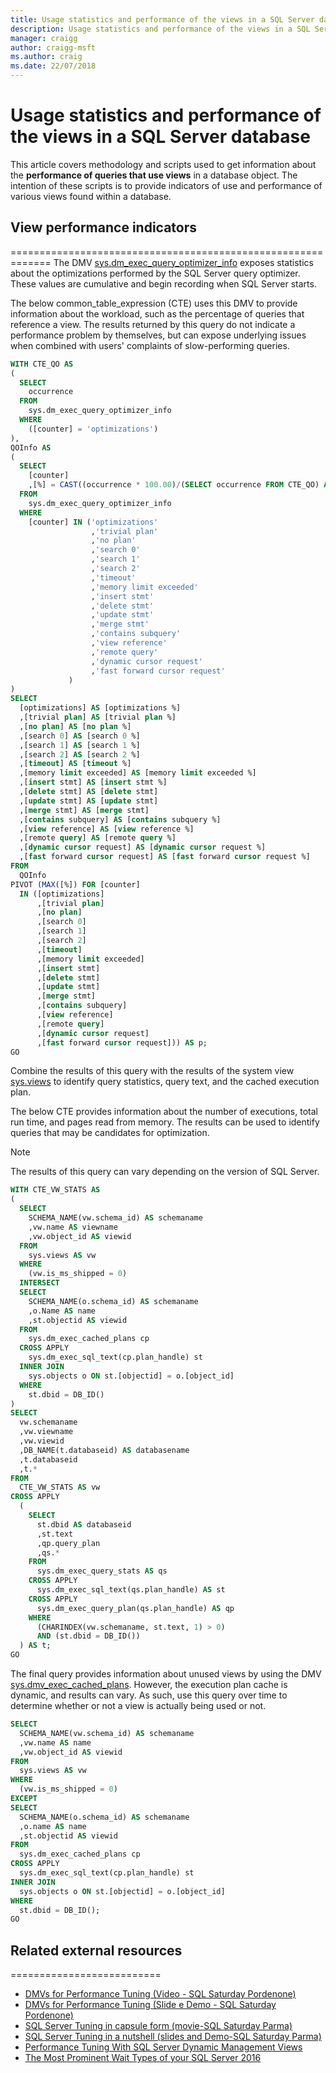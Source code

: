 ```yaml
---
title: Usage statistics and performance of the views in a SQL Server database
description: Usage statistics and performance of the views in a SQL Server database
manager: craigg
author: craigg-msft
ms.author: craig
ms.date: 22/07/2018
---
```


# Usage statistics and performance of the views in a SQL Server database

This article covers methodology and scripts used to get information about the **performance of queries that use views** in a database object. The intention of these scripts is to provide indicators of use and performance of various views found within a database. 

## View performance indicators 
=============================================================
The DMV [sys.dm_exec_query_optimizer_info](https://docs.microsoft.com/sql/relational-databases/system-dynamic-management-views/sys-dm-exec-query-optimizer-info-transact-sql) exposes statistics about the optimizations performed by the SQL Server query optimizer. These values are cumulative and begin recording when SQL Server starts.  

The below common_table_expression (CTE) uses this  DMV to provide information about the workload, such as the percentage of queries that reference a view. The results returned by this query do not indicate a performance problem by themselves, but can expose underlying issues when combined with users' complaints of slow-performing queries. 


```SQL
WITH CTE_QO AS
(
  SELECT
    occurrence
  FROM
    sys.dm_exec_query_optimizer_info
  WHERE
    ([counter] = 'optimizations')
),
QOInfo AS
(
  SELECT
    [counter]
    ,[%] = CAST((occurrence * 100.00)/(SELECT occurrence FROM CTE_QO) AS DECIMAL(5, 2))
  FROM
    sys.dm_exec_query_optimizer_info
  WHERE
    [counter] IN ('optimizations'
                  ,'trivial plan'
                  ,'no plan'
                  ,'search 0'
                  ,'search 1'
                  ,'search 2'
                  ,'timeout'
                  ,'memory limit exceeded'
                  ,'insert stmt'
                  ,'delete stmt'
                  ,'update stmt'
                  ,'merge stmt'
                  ,'contains subquery'
                  ,'view reference'
                  ,'remote query'
                  ,'dynamic cursor request'
                  ,'fast forward cursor request'
             )
)
SELECT
  [optimizations] AS [optimizations %]
  ,[trivial plan] AS [trivial plan %]
  ,[no plan] AS [no plan %]
  ,[search 0] AS [search 0 %]
  ,[search 1] AS [search 1 %]
  ,[search 2] AS [search 2 %]
  ,[timeout] AS [timeout %]
  ,[memory limit exceeded] AS [memory limit exceeded %]
  ,[insert stmt] AS [insert stmt %]
  ,[delete stmt] AS [delete stmt]
  ,[update stmt] AS [update stmt]
  ,[merge stmt] AS [merge stmt]
  ,[contains subquery] AS [contains subquery %]
  ,[view reference] AS [view reference %]
  ,[remote query] AS [remote query %]
  ,[dynamic cursor request] AS [dynamic cursor request %]
  ,[fast forward cursor request] AS [fast forward cursor request %]
FROM
  QOInfo
PIVOT (MAX([%]) FOR [counter] 
  IN ([optimizations]
      ,[trivial plan]
      ,[no plan]
      ,[search 0]
      ,[search 1]
      ,[search 2]
      ,[timeout]
      ,[memory limit exceeded]
      ,[insert stmt]
      ,[delete stmt]
      ,[update stmt]
      ,[merge stmt]
      ,[contains subquery]
      ,[view reference]
      ,[remote query]
      ,[dynamic cursor request]
      ,[fast forward cursor request])) AS p;
GO
```
Combine the results of this query with the results of the system view [sys.views](https://docs.microsoft.com/sql/relational-databases/system-catalog-views/sys-views-transact-sql) to identify query statistics, query text, and the cached execution plan. 

The below CTE provides information about the number of executions, total run time, and pages read from memory. The results can be used to identify queries that may be candidates for optimization. 
  
  >[!NOTE]
  > The results of this query can vary depending on the version of SQL Server.  


```SQL
WITH CTE_VW_STATS AS
(
  SELECT
    SCHEMA_NAME(vw.schema_id) AS schemaname
    ,vw.name AS viewname
    ,vw.object_id AS viewid
  FROM
    sys.views AS vw
  WHERE
    (vw.is_ms_shipped = 0)
  INTERSECT
  SELECT
    SCHEMA_NAME(o.schema_id) AS schemaname
    ,o.Name AS name
    ,st.objectid AS viewid
  FROM
    sys.dm_exec_cached_plans cp
  CROSS APPLY
    sys.dm_exec_sql_text(cp.plan_handle) st
  INNER JOIN
    sys.objects o ON st.[objectid] = o.[object_id]
  WHERE
    st.dbid = DB_ID()
)
SELECT
  vw.schemaname
  ,vw.viewname
  ,vw.viewid
  ,DB_NAME(t.databaseid) AS databasename
  ,t.databaseid
  ,t.*
FROM
  CTE_VW_STATS AS vw
CROSS APPLY
  (
    SELECT
      st.dbid AS databaseid
      ,st.text
      ,qp.query_plan
      ,qs.*
    FROM
      sys.dm_exec_query_stats AS qs
    CROSS APPLY
      sys.dm_exec_sql_text(qs.plan_handle) AS st
    CROSS APPLY
      sys.dm_exec_query_plan(qs.plan_handle) AS qp
    WHERE
      (CHARINDEX(vw.schemaname, st.text, 1) > 0)
      AND (st.dbid = DB_ID())
  ) AS t;
GO
```

The final query provides information about unused views by using the DMV [sys.dmv_exec_cached_plans](https://docs.microsoft.com/sql/relational-databases/system-dynamic-management-views/sys-dm-exec-cached-plans-transact-sql). However, the execution plan cache is dynamic, and results can vary. As such, use this query over time to determine whether or not a view is actually being used or not. 


```SQL
SELECT
  SCHEMA_NAME(vw.schema_id) AS schemaname
  ,vw.name AS name
  ,vw.object_id AS viewid
FROM
  sys.views AS vw
WHERE
  (vw.is_ms_shipped = 0)
EXCEPT
SELECT
  SCHEMA_NAME(o.schema_id) AS schemaname
  ,o.name AS name
  ,st.objectid AS viewid
FROM
  sys.dm_exec_cached_plans cp
CROSS APPLY
  sys.dm_exec_sql_text(cp.plan_handle) st
INNER JOIN
  sys.objects o ON st.[objectid] = o.[object_id]
WHERE
  st.dbid = DB_ID();
GO
```

## Related external resources
==========================

- [DMVs for Performance Tuning (Video - SQL Saturday Pordenone)](https://www.youtube.com/watch?v=9FQaFwpt3-k)
- [DMVs for Performance Tuning (Slide e Demo - SQL Saturday Pordenone)](http://www.sqlsaturday.com/589/Sessions/Details.aspx?sid=57409)
- [SQL Server Tuning in capsule form (movie-SQL Saturday Parma)](https://vimeo.com/200980883)
- [SQL Server Tuning in a nutshell (slides and Demo-SQL Saturday Parma)](http://www.sqlsaturday.com/566/Sessions/Details.aspx?sid=53988)
- [Performance Tuning With SQL Server Dynamic Management Views](https://www.red-gate.com/library/performance-tuning-with-sql-server-dynamic-management-views)
- [The Most Prominent Wait Types of your SQL Server 2016](https://channel9.msdn.com/Blogs/MVP-Data-Platform/The-Most-Prominent-Wait-Types-of-your-SQL-Server-2016)
